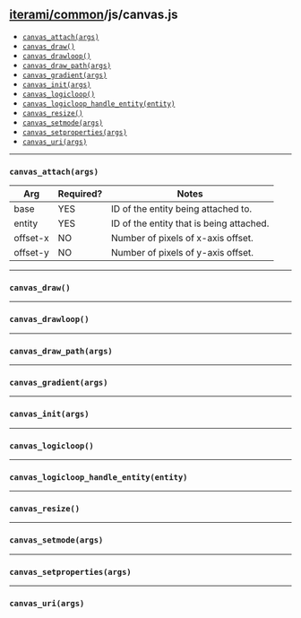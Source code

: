 [iterami/common](https://github.com/iterami/Documentation.htm/blob/gh-pages/common/README.md)/js/canvas.js
----------------------------------------------------------------------------------------------------------

* [`canvas_attach(args)`](#canvas_attachargs)
* [`canvas_draw()`](#canvas_draw)
* [`canvas_drawloop()`](#canvas_drawloop)
* [`canvas_draw_path(args)`](#canvas_draw_pathargs)
* [`canvas_gradient(args)`](#canvas_gradientargs)
* [`canvas_init(args)`](#canvas_initargs)
* [`canvas_logicloop()`](#canvas_logicloop)
* [`canvas_logicloop_handle_entity(entity)`](#canvas_logicloop_handle_entityentity)
* [`canvas_resize()`](#canvas_resize)
* [`canvas_setmode(args)`](#canvas_setmodeargs)
* [`canvas_setproperties(args)`](#canvas_setpropertiesargs)
* [`canvas_uri(args)`](#canvas_uriargs)

---

### `canvas_attach(args)`
Arg      | Required? | Notes
---------|-----------|-----------------------------------------
base     | YES       | ID of the entity being attached to.
entity   | YES       | ID of the entity that is being attached.
offset-x | NO        | Number of pixels of x-axis offset.
offset-y | NO        | Number of pixels of y-axis offset.

---

### `canvas_draw()`

---

### `canvas_drawloop()`

---

### `canvas_draw_path(args)`

---

### `canvas_gradient(args)`

---

### `canvas_init(args)`

---

### `canvas_logicloop()`

---

### `canvas_logicloop_handle_entity(entity)`

---

### `canvas_resize()`

---

### `canvas_setmode(args)`

---

### `canvas_setproperties(args)`

---

### `canvas_uri(args)`
